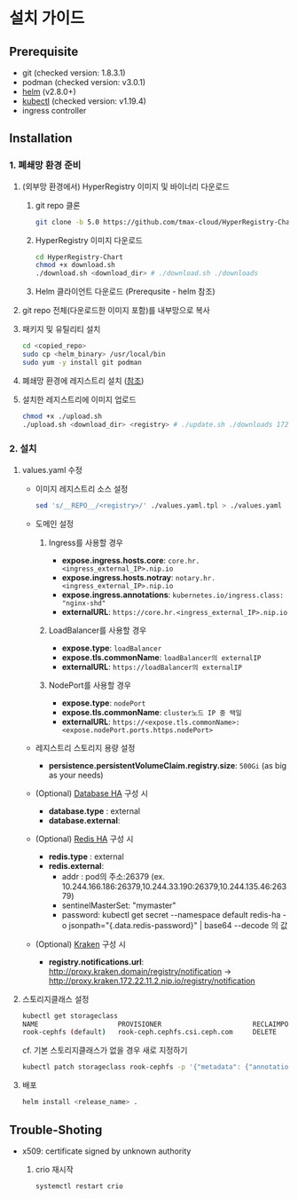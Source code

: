 # 설치 가이드

## Prerequisite

- git (checked version: 1.8.3.1)
- podman (checked version: v3.0.1)
- [helm](https://helm.sh/docs/intro/install/) (v2.8.0+)
- [kubectl](https://kubernetes.io/ko/docs/tasks/tools/install-kubectl-linux/) (checked version: v1.19.4)
- ingress controller

## Installation

### 1. 폐쇄망 환경 준비

1. (외부망 환경에서) HyperRegistry 이미지 및 바이너리 다운로드

   1. git repo 클론
      ```bash
      git clone -b 5.0 https://github.com/tmax-cloud/HyperRegistry-Chart
      ```
   2. HyperRegistry 이미지 다운로드
      ```bash
      cd HyperRegistry-Chart
      chmod +x download.sh
      ./download.sh <download_dir> # ./download.sh ./downloads
      ```
   3. Helm 클라이언트 다운로드 (Prerequsite - helm 참조)

2. git repo 전체(다운로드한 이미지 포함)를 내부망으로 복사

3. 패키지 및 유틸리티 설치
   
   ```bash
   cd <copied_repo>
   sudo cp <helm_binary> /usr/local/bin
   sudo yum -y install git podman
   ```

4. 폐쇄망 환경에 레지스트리 설치 ([참조](https://github.com/tmax-cloud/install-registry/tree/5.0))

5. 설치한 레지스트리에 이미지 업로드

   ```bash
   chmod +x ./upload.sh
   ./upload.sh <download_dir> <registry> # ./update.sh ./downloads 172.22.11.2:5000
   ```

### 2. 설치

1. values.yaml 수정
   
   - 이미지 레지스트리 소스 설정
     
      ```bash
      sed 's/__REPO__/<registry>/' ./values.yaml.tpl > ./values.yaml
      ```
   
   - 도메인 설정

     1. Ingress를 사용할 경우
        - **expose.ingress.hosts.core**: `core.hr.<ingress_external_IP>.nip.io`
        - **expose.ingress.hosts.notray**: `notary.hr.<ingress_external_IP>.nip.io`
        - **expose.ingress.annotations**: `kubernetes.io/ingress.class: "nginx-shd"`
        - **externalURL**: `https://core.hr.<ingress_external_IP>.nip.io`

     2. LoadBalancer를 사용할 경우
        - **expose.type**: `loadBalancer`
        - **expose.tls.commonName**: `loadBalancer의 externalIP`
        - **externalURL**: `https://loadBalancer의 externalIP`

     3. NodePort를 사용할 경우
        - **expose.type**: `nodePort`
        - **expose.tls.commonName**: `cluster노드 IP 중 택일`
        - **externalURL**: `https://<expose.tls.commonName>:<expose.nodePort.ports.https.nodePort>`

   - 레지스트리 스토리지 용량 설정
     - **persistence.persistentVolumeClaim.registry.size**: `500Gi` (as big as your needs)

   - (Optional) [Database HA](https://github.com/tmax-cloud/HyperRegistry-Chart/blob/5.0/docs/postgres.md) 구성 시
     - **database.type** : external
     - **database.external**: 

   - (Optional) [Redis HA](https://github.com/tmax-cloud/HyperRegistry-Chart/blob/5.0/docs/redis.md) 구성 시
     - **redis.type** : external
     - **redis.external**: 
       - addr : pod의 주소:26379 (ex. 10.244.166.186:26379,10.244.33.190:26379,10.244.135.46:26379)
       - sentinelMasterSet: "mymaster"
       - password: kubectl get secret --namespace default redis-ha -o jsonpath="{.data.redis-password}" | base64 --decode 의 값

   - (Optional) [Kraken](https://github.com/tmax-cloud/HyperRegistry-Chart/blob/5.0/docs/kraken.md) 구성 시
     - **registry.notifications.url**: http://proxy.kraken.domain/registry/notification -> http://proxy.kraken.172.22.11.2.nip.io/registry/notification

2. 스토리지클래스 설정

   ```bash
   kubectl get storageclass
   NAME                    PROVISIONER                       RECLAIMPOLICY      VOLUMEBINDINGMODE   ALLOWVOLUMEEXPANSION   AGE              AGE
   rook-cephfs (default)   rook-ceph.cephfs.csi.ceph.com     DELETE             Immediate           true                   1d
   ```

   cf. 기본 스토리지클래스가 없을 경우 새로 지정하기

   ```bash
   kubectl patch storageclass rook-cephfs -p '{"metadata": {"annotations":{"storageclass.kubernetes.io/is-default-class":"true"}}}'
   ```

3. 배포

   ```bash
   helm install <release_name> .
   ```

## Trouble-Shoting

- x509: certificate signed by unknown authority

  1.  crio 재시작

      ```bash
      systemctl restart crio
      ```
